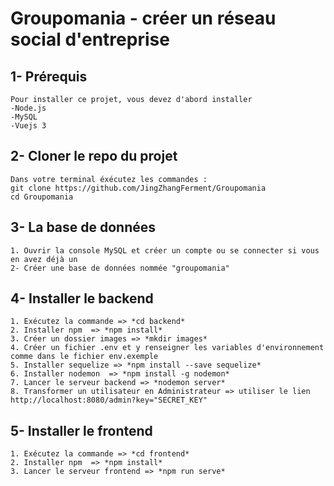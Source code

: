 # Groupomania - créer un réseau social d'entreprise

## 1- Prérequis
```
Pour installer ce projet, vous devez d'abord installer
-Node.js
-MySQL
-Vuejs 3
```

## 2- Cloner le repo du projet
```
Dans votre terminal éxécutez les commandes :
git clone https://github.com/JingZhangFerment/Groupomania
cd Groupomania
```

## 3- La base de données
```
1. Ouvrir la console MySQL et créer un compte ou se connecter si vous en avez déjà un
2- Créer une base de données nommée "groupomania"
```

## 4- Installer le backend
```
1. Exécutez la commande => *cd backend*
2. Installer npm  => *npm install*
3. Créer un dossier images => *mkdir images*
4. Créer un fichier .env et y renseigner les variables d'environnement comme dans le fichier env.exemple
5. Installer sequelize => *npm install --save sequelize*
6. Installer nodemon  => *npm install -g nodemon*
7. Lancer le serveur backend => *nodemon server*
8. Transformer un utilisateur en Administrateur => utiliser le lien http://localhost:8080/admin?key="SECRET_KEY"

```

## 5- Installer le frontend
```
1. Exécutez la commande => *cd frontend*
2. Installer npm  => *npm install*
3. Lancer le serveur frontend => *npm run serve*
```
